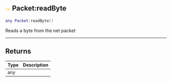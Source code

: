 ## ![shared](.gitbook/assets/shared.png) Packet:readByte


```lua
any Packet:readByte()
```

Reads a byte from the net packet



------
## Returns

| Type | Description |
| ---- | ----------: |
| any |  |

